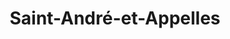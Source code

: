 ---
title: Saint-André-et-Appelles
url: /saint-andre-et-appelles/
latitude: 44.823
longitude: 0.22
---